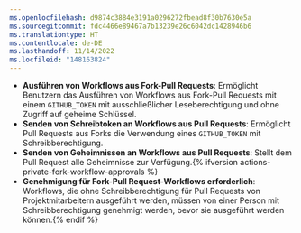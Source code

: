 ```yaml
---
ms.openlocfilehash: d9874c3884e3191a0296272fbead8f30b7630e5a
ms.sourcegitcommit: fdc4466e89467a7b13239e26c6042dc1428946b6
ms.translationtype: HT
ms.contentlocale: de-DE
ms.lasthandoff: 11/14/2022
ms.locfileid: "148163824"
---
```

- **Ausführen von Workflows aus Fork-Pull Requests**: Ermöglicht Benutzern das Ausführen von Workflows aus Fork-Pull Requests mit einem `GITHUB_TOKEN` mit ausschließlicher Leseberechtigung und ohne Zugriff auf geheime Schlüssel.
- **Senden von Schreibtoken an Workflows aus Pull Requests**: Ermöglicht Pull Requests aus Forks die Verwendung eines `GITHUB_TOKEN` mit Schreibberechtigung.
- **Senden von Geheimnissen an Workflows aus Pull Requests**: Stellt dem Pull Request alle Geheimnisse zur Verfügung.{% ifversion actions-private-fork-workflow-approvals %}
- **Genehmigung für Fork-Pull Request-Workflows erforderlich**: Workflows, die ohne Schreibberechtigung für Pull Requests von Projektmitarbeitern ausgeführt werden, müssen von einer Person mit Schreibberechtigung genehmigt werden, bevor sie ausgeführt werden können.{% endif %}
